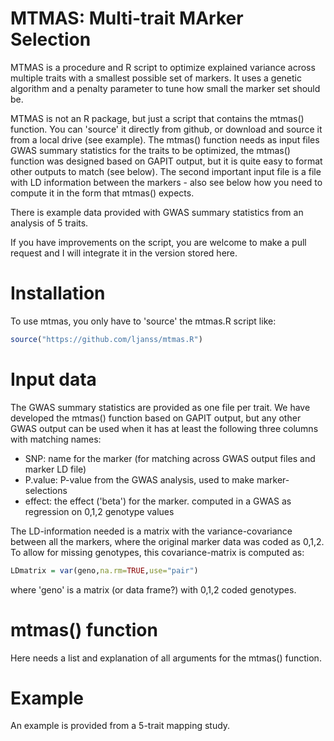 # MTMAS: Multi-trait MArker Selection

MTMAS is a procedure and R script to optimize explained variance across multiple traits with a smallest possible set of markers. It uses a genetic algorithm and a penalty parameter to tune how small the marker set should be.

MTMAS is not an R package, but just a script that contains the mtmas() function. You can 'source' it directly from github, or download and source it from a local drive (see example). 
The mtmas() function needs as input files GWAS summary statistics for the traits to be optimized, the mtmas() function was designed based on GAPIT output, but it is quite easy to format other outputs to match (see below). The second important input file is a file with LD information between the markers - also see below how you need to compute it in the form that mtmas() expects.

There is example data provided with GWAS summary statistics from an analysis of 5 traits.

If you have improvements on the script, you are welcome to make a pull request and I will integrate it in the version stored here.

# Installation

To use mtmas, you only have to 'source' the mtmas.R script like:

```R
source("https://github.com/ljanss/mtmas.R")
```

# Input data

The GWAS summary statistics are provided as one file per trait. We have developed the mtmas() function based on GAPIT output, but any other GWAS output can be used when it has at least the following three columns with matching names:
- SNP: name for the marker (for matching across GWAS output files and marker LD file)
- P.value: P-value from the GWAS analysis, used to make marker-selections
- effect: the effect ('beta') for the marker. computed in a GWAS as regression on 0,1,2 genotype values

The LD-information needed is a matrix with the variance-covariance between all the markers, where the original marker data was coded as 0,1,2. To allow for missing genotypes, this covariance-matrix is computed as:

```R
LDmatrix = var(geno,na.rm=TRUE,use="pair")
```

where 'geno' is a matrix (or data frame?) with 0,1,2 coded genotypes. 

# mtmas() function

Here needs a list and explanation of all arguments for the mtmas() function.

# Example

An example is provided from a 5-trait mapping study.
